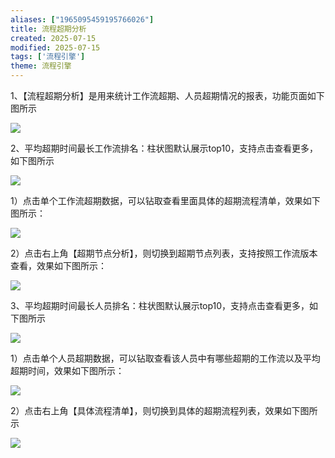 ```yaml
---
aliases: ["1965095459195766026"]
title: 流程超期分析
created: 2025-07-15
modified: 2025-07-15
tags: ['流程引擎']
theme: 流程引擎
---
```


1、【流程超期分析】是用来统计工作流超期、人员超期情况的报表，功能页面如下图所示

![](https://myhelpdoc.oss-cn-heyuan.aliyuncs.com/mdimages/663bf24fcbdb52decb6ad6a9bb6cd385.jpg)

2、平均超期时间最长工作流排名：柱状图默认展示top10，支持点击查看更多，如下图所示

![](https://myhelpdoc.oss-cn-heyuan.aliyuncs.com/mdimages/69967401ca9da1126a459c53c3cea25c.jpg)

1）点击单个工作流超期数据，可以钻取查看里面具体的超期流程清单，效果如下图所示：

![](https://myhelpdoc.oss-cn-heyuan.aliyuncs.com/mdimages/3f3b4dbdcd3b3f1d14a20d410a39ed7b.jpg)

2）点击右上角【超期节点分析】，则切换到超期节点列表，支持按照工作流版本查看，效果如下图所示：

![](https://myhelpdoc.oss-cn-heyuan.aliyuncs.com/mdimages/2ff8d265e1ad2e536c515765961ab65b.jpg)

3、平均超期时间最长人员排名：柱状图默认展示top10，支持点击查看更多，如下图所示

![](https://myhelpdoc.oss-cn-heyuan.aliyuncs.com/mdimages/1bd3ba0b1bfecb45a29f9c8e6e221f26.jpg)

1）点击单个人员超期数据，可以钻取查看该人员中有哪些超期的工作流以及平均超期时间，效果如下图所示：

![](https://myhelpdoc.oss-cn-heyuan.aliyuncs.com/mdimages/1d43dd8389f815239904beb257154c5b.jpg)

2）点击右上角【具体流程清单】，则切换到具体的超期流程列表，效果如下图所示

![](https://myhelpdoc.oss-cn-heyuan.aliyuncs.com/mdimages/2acdca1be949dfb302da8942542713ef.jpg)

